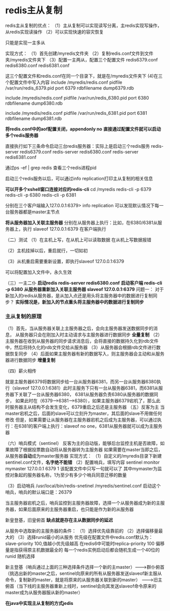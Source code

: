 # redis主从复制
redis主从复制的优点：
（1）主从复制可以实现读写分离，主redis实现写操作，从redis实现读操作
（2）可以实现快速的容灾恢复

只能是实现一主多从

实现方式：
（1）首先创建/myredis文件夹
（2）复制redis.conf文件到文件夹/myredis文件夹下
（3）配置一主两从，配置三个配置文件
redis6379.conf
redis6380.conf
redis6381.conf

这三个配置文件和redis.conf在同一个目录下，就是在/myredis文件夹下
(4)在三个配置文件中写入内容
include /myredis/redis.conf
pidfile /var/run/redis_6379.pid
port 6379
rdbfilename dump6379.rdb

include /myredis/redis.conf
pidfile /var/run/redis_6380.pid
port 6380
rdbfilename dump6380.rdb

include /myredis/redis.conf
pidfile /var/run/redis_6381.pid
port 6381
rdbfilename dump6381.rdb

**将redis.conf中的aof配置关闭，appendonly no**
**直接通过配置文件就可以启动多个redis服务器**

直接执行如下三条命令启动三台redis服务器：实际上是启动三个redis服务
redis-server redis6379.conf
redis-server redis6380.conf
redis-server redis6381.conf

通过ps -ef | grep redis
查看三个redis进程pid

启动三个redis服务以后，可以通过info replication打印主从复制的相关信息

**可以开多个xshell窗口连接对应的redis-cli**
cd /myredis
redis-cli -p 6379
redis-cli -p 6380
redis-cli -p 6381

分别在三个客户端输入127.0.0.1:6379> info replication
可以发现默认情况下每一台服务器都是master主节点

**将从服务器加入关联主服务器**
分别在从服务器上执行：比如，在6380/6381从服务器上，执行   slaveof 127.0.0.1:6379  在客户端执行

（二）测试
（1）在主机上写，在从机上可以读取数据
在从机上写数据报错

（2）主机挂掉以后，重启就行，一切如初

（3）从机重启需要重新设置，即执行slaveof 127.0.0.1:6379

可以将配置加入文件中，永久生效

（三）一主二仆
**启动redis  redis-server redis6380.conf**
**启动客户端 redis-cli -p 6380**
**从服务器重新加入关联主服务器  slaveof 127.0.0.1:6379**
问题一：
  对于新加入的redis从服务器，是从加入点还是用头将主服务器中的数据进行复制同步？
**实际情况是，新加入的节点重头将主服务器中的数据进行复制同步** 

### 主从复制的原理
（1）首先，当从服务器关联上主服务器之后，会向主服务器发送数据同步的消息，  从服务器只会在刚加入时主动请求与主服务器进行数据同步   **全量复制**
（2）主服务器在收到从服务器的同步请求消息后，会将直接的数据持久化到rdb文件中，然后将持久化的rdb文件交给从服务器
（3）从服务器会根据rdb文件进行数据恢复同步
（4）后面如果主服务器有新的数据写入，则主服务器会主动和从服务器进行数据同步                                     **增量复制**


（四）薪火相传

就是主服务器6379将数据同步给一台从服务器6381，而另一台从服务器6380执行（slaveof 127.0.0.1:6381）此时主服务下只有一台从服务器6381，而6381从服务器下关联了一台从服务器6380，
6381从服务器负责6380从服务器的数据同步，
如果此时在（6379-->6381-->6380），如果主服务器6379宕机了，那么此时服务器主从结构不会发生变化，6379重启之后还是主服务器
（五）反客为主     当master宕机之后，后面的slave可以立刻升为master，其后面的slave不用做任何修改
但是，如果需要让从服务器在主服务器宕机之后成为主服务器，可以通过执行：在6381的客户端上执行：slaveof no one，6381从服务器就可以成为主服务器

（六）哨兵模式（sentinel）    反客为主的自动版，能够后台监控主机是否故障，如果故障了根据投票数自动将从服务器转为主服务器
如果需要在master当即之后，从服务器**自动**成为master服务器
实现方式：
（1）自定义的/myredis目录下新建sentinel.conf文件，**名字绝不能错**
（2）配置哨兵，填写内容
sentinel monitor mymaster 127.0.0.1 6379 1     该配置文件中只写一句就可以了
其中mymaster为监控对象起的服务器名称，1为至少有多少个哨兵同意迁移的数量

（3）启动哨兵
/usr/local/bin/redis-snetinel /myredis/sentinel.conf
启动这个哨兵，哨兵的默认端口是：26379

当主服务器宕机之后，哨兵监控到主服务器故障，选择一个从服务器成为新的主服务器，如果后面原来的主服务器重启，也只能是作为新的从服务器

新皇登基，旧皇俯首
**缺点就是存在主从数据同步的延迟**

从服务中选取新的主服务器的条件：
（1）选择优先级靠前的
（2）选择偏移量最大的
（3）选择runid最小的从服务
优先级在配置文件中redis.conf默认为：slave-priority 100,值越小优先级越高     在redis6中可能时replica-priority 100
偏移量是指获得原主机数据最全的
每一个redis实例启动后都会随机生成一个40位的runid   随机选择

新主登基（哨兵通过上面的三种选择条件选择一个新的主master）--->群仆俯首（挑选出新的master之后，sentinel向原来的所有从服务器发送slaveof新主服从命令，复制新的master，就是将原来的从服务器关联到新的master）
--->旧主俯首（当下线的主服务器重新上线时，sentinel会向其发送slaveof命令原来的master成为从服务器服从新的master）

**在java中实现主从复制的方式jedis**




